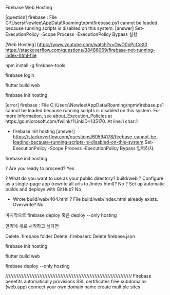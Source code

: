 Firebase Web Hosting

[question] firebase : File C:\Users\Nowlee\AppData\Roaming\npm\firebase.ps1 cannot be loaded because running scripts is disabled on this system.
[answer] Set-ExecutionPolicy -Scope Process -ExecutionPolicy Bypass 실행


[Web Hosting]
https://www.youtube.com/watch?v=OwO0oPcCeX0
https://stackoverflow.com/questions/38486069/firebase-not-running-index-html-file

npm install -g firebase-tools

firebase login

flutter build web

firebase init hosting


[error] firebase : File C:\Users\Nowlee\AppData\Roaming\npm\firebase.ps1 cannot be loaded because running scripts is disabled on this system. For more information, see
about_Execution_Policies at https:/go.microsoft.com/fwlink/?LinkID=135170.
At line:1 char:1
+ firebase init hosting
  [answer] https://stackoverflow.com/questions/60594178/firebase-cannot-be-loading-because-running-scripts-is-disabled-on-this-system
  Set-ExecutionPolicy -Scope Process -ExecutionPolicy Bypass  입력하자.

firebase init hosting


? Are you ready to proceed? Yes

? What do you want to use as your public directory? build/web
? Configure as a single-page app (rewrite all urls to /index.html)? No
? Set up automatic builds and deploys with GitHub? No
+  Wrote build/web/404.html
   ? File build/web/index.html already exists. Overwrite? No

마지막으로 firebase deploy 혹은 deploy --only hosting




만약에 새로 시작하고 싶다면

Delete .firebase folder
Delete .firebaserc
Delete firebase.json

firebase init hosting

flutter build web

firebase deploy --only hosting


//////////////////////////////////////////////////////////////////////////////
Firebase benefits
automatically provisions SSL certificates
free subdomains (web.app)
connect your own domain name
create multiple sites



